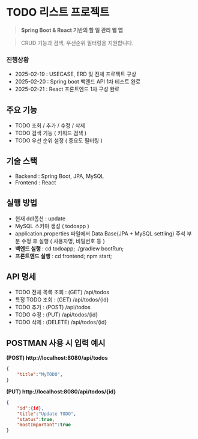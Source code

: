 # TODO 리스트 프로젝트
> **Spring Boot & React 기반의 할 일 관리 웹 앱**

> CRUD 기능과 검색, 우선순위 필터링을 지원합니다.

### 진행상황
- 2025-02-19 : USECASE, ERD 및 전체 프로젝트 구상
- 2025-02-20 : Spring boot 백엔드 API 1차 테스트 완료
- 2025-02-21 : React 프론트엔드 1차 구성 완료

## 주요 기능
- TODO 조회 / 추가 / 수정 / 삭제
- TODO 검색 기능 ( 키워드 검색 )
- TODO 우선 순위 설정 ( 중요도 필터링 )

## 기술 스택
- Backend : Spring Boot, JPA, MySQL
- Frontend : React

## 실행 방법
- 현재 ddl옵션 : update
- MySQL 스키마 생성 ( todoapp )
- application.properties 파일에서 Data Base(JPA + MySQL settiing) 주석 부분 수정 후 실행 ( 사용자명, 비밀번호 등 )
- **백엔드 실행** : cd todoapp; ./gradlew bootRun;
- **프론트엔드 실행** : cd frontend; npm start;

## API 명세
- TODO 전체 목록 조회 : (GET) /api/todos
- 특정 TODO 조회 : (GET) /api/todos/{id}
- TODO 추가 : (POST) /api/todos
- TODO 수정 : (PUT) /api/todos/{id}
- TODO 삭제 : (DELETE) /api/todos/{id}

## POSTMAN 사용 시 입력 예시
**(POST) http://localhost:8080/api/todos**
```json
{
    "title":"MyTODO",
}
```
**(PUT) http://localhost:8080/api/todos/{id}**
```json
{
    "id":{id},
    "title":"Update TODO",
    "status":true,
    "mostImportant":true
}
```
